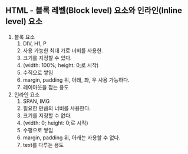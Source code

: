 ## HTML - 블록 레벨(Block level) 요소와 인라인(Inline level) 요소

1. 블록 요소
	1. DIV, H1, P
	2. 사용 가능한 최대 가로 너비를 사용한.
	3. 크기를 지정할 수 있다.
	4. (width: 100%; height: 0;로 시작)
	5. 수직으로 쌓임
	6. margin, padding 위, 아래, 좌, 우 사용 가능하다.
	7. 레이아웃을 잡는 용도
2. 인라인 요소
	1. SPAN, IMG
	2. 필요한 만큼의 너비를 사용한다.
	3. 크기를 지정할 수 없다.
	4. (width: 0; height: 0;로 시작)
	5. 수평으로 쌓임
	6. margin, padding 위, 아래는 사용할 수 없다.
	7. text를 다루는 용도